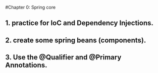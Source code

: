 #Chapter 0: Spring core 

## 1. practice for IoC and Dependency Injections.
## 2. create some spring beans (components).
## 3. Use the @Qualifier and @Primary Annotations.
